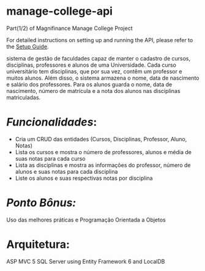# manage-college-api
Part(1/2) of 
Magnifinance Manage College Project

For detailed instructions on setting up and running the API, please refer to the [Setup Guide](SETUP.md).

sistema de gestão de faculdades capaz de manter o cadastro de cursos,
disciplinas, professores e alunos de uma Universidade. Cada curso universitário tem
disciplinas, que por sua vez, contêm um professor e muitos alunos. Além disso, o sistema
armazena o nome, data de nascimento e salário dos professores. Para os alunos guarda o
nome, data de nascimento, número de matrícula e a nota dos alunos nas disciplinas matriculadas.

# *Funcionalidades*:
- Cria um CRUD das entidades (Cursos, Disciplinas, Professor, Aluno, Notas)
- Lista os cursos e mostra o número de professores, alunos e média de suas notas para cada curso
- Lista as disciplinas e mostra as informações do professor, número de alunos e suas notas para cada
disciplina
- Liste os alunos e suas respectivas notas por disciplina
# *Ponto Bônus:*
Uso das melhores práticas e Programação Orientada a Objetos

# Arquitetura:
ASP MVC 5
SQL Server using Entity Framework 6 and LocalDB

